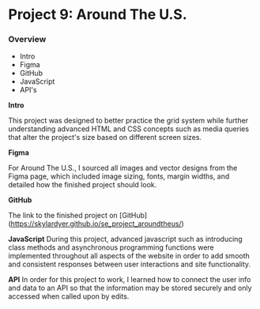 # Project 9: Around The U.S.

### Overview  

* Intro  
* Figma  
* GitHub  
* JavaScript
* API's
  
**Intro**
  
This project was designed to better practice the grid system while further understanding advanced HTML and CSS concepts such as media queries that alter the project's size based on different screen sizes.


**Figma**

For Around The U.S., I sourced all images and vector designs from the Figma page, which included image sizing, fonts, margin widths, and detailed how the finished project should look.

**GitHub**

The link to the finished project on [GitHub] (https://skylardyer.github.io/se_project_aroundtheus/)

**JavaScript**
During this project, advanced javascript such as introducing class methods and asynchronous programming functions were implemented throughout all aspects of the website in order to add smooth and consistent responses between user interactions and site functionality.

**API**
In order for this project to work, I learned how to connect the user info and data to an API so that the information may be stored securely and only accessed when called upon by edits.
